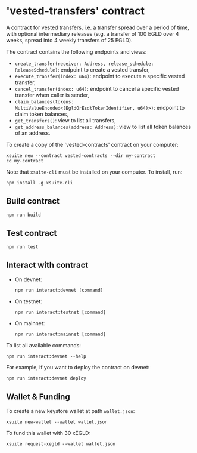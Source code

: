 # 'vested-transfers' contract

A contract for vested transfers, i.e. a transfer spread over a period of time, with optional intermediary releases (e.g. a transfer of 100 EGLD over 4 weeks, spread into 4 weekly transfers of 25 EGLD).

The contract contains the following endpoints and views:

- `create_transfer(receiver: Address, release_schedule: ReleaseSchedule)`: endpoint to create a vested transfer,
- `execute_transfer(index: u64)`: endpoint to execute a specific vested transfer,
- `cancel_transfer(index: u64)`: endpoint to cancel a specific vested transfer when caller is sender,
- `claim_balances(tokens: MultiValueEncoded<(EgldOrEsdtTokenIdentifier, u64)>)`: endpoint to claim token balances,
- `get_transfers()`: view to list all transfers,
- `get_address_balances(address: Address)`: view to list all token balances of an address.

To create a copy of the 'vested-contracts' contract on your computer:

```
xsuite new --contract vested-contracts --dir my-contract
cd my-contract
```

Note that `xsuite-cli` must be installed on your computer. To install, run:

```
npm install -g xsuite-cli
```

## Build contract

```
npm run build
```

## Test contract

```
npm run test
```

## Interact with contract

- On devnet:

  ```
  npm run interact:devnet [command]
  ```

- On testnet:

  ```
  npm run interact:testnet [command]
  ```

- On mainnet:

  ```
  npm run interact:mainnet [command]
  ```

To list all available commands:

```
npm run interact:devnet --help
```

For example, if you want to deploy the contract on devnet:

```
npm run interact:devnet deploy
```

## Wallet & Funding

To create a new keystore wallet at path `wallet.json`:

```
xsuite new-wallet --wallet wallet.json
```

To fund this wallet with 30 xEGLD:

```
xsuite request-xegld --wallet wallet.json
```

